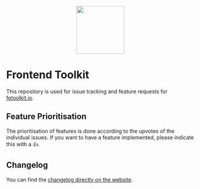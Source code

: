 <p align="center">
  <a href="https://www.fetoolkit.io">
    <img src="https://www.fetoolkit.io/assets/android-chrome-512x512.png" width="128" height="128">
  </a>
</p>

# Frontend Toolkit
This repository is used for issue tracking and feature requests for [fetoolkit.io](https://www.fetoolkit.io/).

## Feature Prioritisation
The prioritisation of features is done according to the upvotes of the individual issues. If you want to have a feature implemented, please indicate this with a 👍.

## Changelog
You can find the [changelog directly on the website](https://www.fetoolkit.io/changelog).
